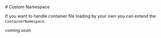 # Custom Namespace

If you want to handle container file loading by your own you can extend the `ContainerNamespace`.

coming soon